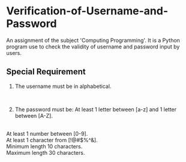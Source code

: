 # Verification-of-Username-and-Password
An assignment of the subject 'Computing Programming'.  It is a Python program use to check the validity of username and password input by users. 

## Special Requirement 

1. The username must be in alphabetical.
<br>

2. The password must be: 
At least 1 letter between [a-z] and 1 letter between [A-Z].
<br>
At least 1 number between [0-9].
<br>
At least 1 character from [!@#$%^&].
<br>
Minimum length 10 characters.
<br>
Maximum length 30 characters.

